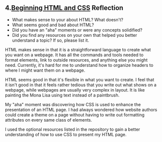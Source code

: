 ## 4.[Beginning HTML and CSS](4_beginning_HTML_CSS/readme.mc) Reflection

* What makes sense to your about HTML? What doesn't? 
* What seems good and bad about HTML?
* Did you have an "aha" moments or were any concepts solidified?
* Did you find any resources on your own that helped you better understand a topic? If so, please list it.

HTML makes sense in that it is a straightforward language to create what you want on a webpage.  It has all the commands and tools needed to format elements, link to outside resources, and anything else you might need.  Currently, it's hard for me to understand how to organize headers to where I might want them on a webpage.

HTML seems good in that it's flexible in what you want to create.  I feel that it isn't good in that it feels rather tedious that you write out what shows on a webpage, while webpages are usually very complex in layout.  It is like painting the Mona Lisa using text instead of a paintbrush.

My "aha" moment was discovering how CSS is used to enhance the presentation of an HTML page.  I had always wondered how website authors could create a theme on a page without having to write out formatting attributes on every same class of elements.

I used the optional resources listed in the repository to gain a better understanding of how to use CSS to present my HTML page.